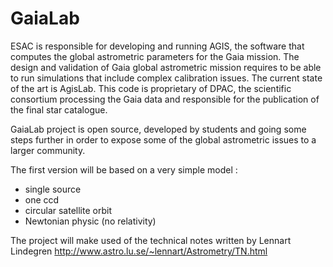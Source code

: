 # GaiaLab

ESAC is responsible for developing and running AGIS, the software that computes the global astrometric parameters for the Gaia mission. 
The design and validation of Gaia global astrometric mission requires to be able to run simulations that include complex calibration issues.
The current state of the art is AgisLab. This code is proprietary of DPAC, the scientific consortium processing the Gaia data 
and responsible for the publication of the final star catalogue. 

GaiaLab project is open source, developed by students and going some steps further in order to expose some of the global astrometric issues to a larger community.

The first version will be based on a very simple model :
* single source
* one ccd
* circular satellite orbit 
* Newtonian physic (no relativity)

The project will make used of the technical notes written by Lennart Lindegren http://www.astro.lu.se/~lennart/Astrometry/TN.html
